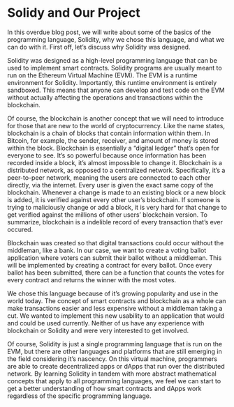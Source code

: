 # Solidy and Our Project

In this overdue blog post, we will write about some of the basics of the programming language, 
Solidity, why we chose this language, and what we can do with it. First off, let’s discuss why Solidity was designed.

Solidity was designed as a high-level programming language that can be used to implement smart contracts. Solidity 
programs are usually meant to run on the Ethereum Virtual Machine (EVM). The EVM is a runtime environment for Solidity. 
Importantly, this runtime environment is entirely sandboxed. This means that anyone can develop and test code on the EVM 
without actually affecting the operations and transactions within the blockchain. 

Of course, the blockchain is another concept that we will need to introduce for those that are new to the world of 
cryptocurrency. Like the name states, blockchain is a chain of blocks that contain information within them. In Bitcoin, 
for example, the sender, receiver, and amount of money is stored within the block. Blockchain is essentially a “digital 
ledger” that’s open for everyone to see. It’s so powerful because once information has been recorded inside a block, it’s
almost impossible to change it. Blockchain is a distributed network, as opposed to a centralized network. Specifically, 
it’s a peer-to-peer network, meaning the users are connected to each other directly, via the internet. Every user is
given the exact same copy of the blockchain. Whenever a change is made to an existing block or a new block is added, it 
is verified against every other user’s blockchain. If someone is trying to maliciously change or add a block, it is very
hard for that change to get verified against the millions of other users’ blockchain version. To summarize, blockchain 
is a indelible record of every transaction that’s ever occured.

Blockchain was created so that digital transactions could occur without the middleman, like a bank. In our case, we want
to create a voting ballot application where voters can submit their ballot without a middleman. This will be implemented
by creating a contract for every ballot. Once every ballot has been submitted, there can be a function that counts the 
votes for every contract and returns the winner with the most votes.

We chose this language because of it’s growing popularity and use in the world today. The concept of smart contracts and
blockchain as a whole can make transactions easier and less expensive without a middleman taking a cut. We wanted to 
implement this new usability to an application that would and could be used currently. Neither of us have any experience 
with blockchain or Solidity and were very interested to get involved. 

Of course, Solidity is just a single programming language that is run on the EVM, but there are other languages and 
platforms that are still emerging in the field considering it’s nascency. On this virtual machine, programmers are able
to create decentralized apps or dApps that run over the distributed network. By learning Solidity in tandem with more 
abstract mathematical concepts that apply to all programming languages, we feel we can start to get a better understanding 
of how smart contracts and dApps work regardless of the specific programming language. 
